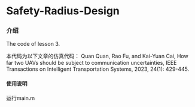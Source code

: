 # Safety-Radius-Design

### 介绍
The code of lesson 3.

本代码为以下文章的仿真代码：
Quan Quan, Rao Fu, and Kai-Yuan Cai, How far two UAVs should be subject to communication uncertainties, IEEE Transactions on Intelligent Transportation Systems, 2023, 24(1): 429-445.

#### 使用说明

运行main.m
